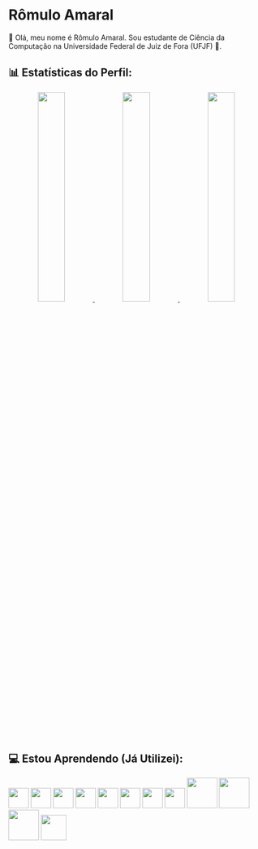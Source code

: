 # Rômulo Amaral
👋 Olá, meu nome é Rômulo Amaral. Sou estudante de Ciência da Computação na Universidade Federal de Juiz de Fora (UFJF) 🧠.  
## 📊 Estatísticas do Perfil:
<div align="center" >
<a href="https://github.com/RomuloAmaral32">
    
<img src="https://github-profile-summary-cards.vercel.app/api/cards/stats?username=RomuloAmaral32&theme=2077" width="32.5%">
<img src="https://github-profile-summary-cards.vercel.app/api/cards/repos-per-language?username=RomuloAmaral32&theme=2077" width="32.5%">
<img src="https://github-profile-summary-cards.vercel.app/api/cards/most-commit-language?username=RomuloAmaral32&theme=2077" width="32.5%">
    
</a>
</div>

## 💻 Estou Aprendendo (Já Utilizei):
<img loading="lazy" src="https://cdn.jsdelivr.net/gh/devicons/devicon@latest/icons/cplusplus/cplusplus-original.svg" width="40" height="40"/> <img loading="lazy" src="https://cdn.jsdelivr.net/gh/devicons/devicon@latest/icons/html5/html5-original.svg" width="40" height="40"/> <img loading="lazy" src="https://cdn.jsdelivr.net/gh/devicons/devicon@latest/icons/css3/css3-original.svg" width="40" height="40"/> <img loading="lazy" src="https://cdn.jsdelivr.net/gh/devicons/devicon@latest/icons/javascript/javascript-original.svg" width="40" height="40"/> <img loading="lazy" src="https://cdn.jsdelivr.net/gh/devicons/devicon@latest/icons/python/python-original.svg" width="40" height="40"/> <img loading="lazy" src="https://cdn.jsdelivr.net/gh/devicons/devicon@latest/icons/php/php-original.svg" width="40" height="40"/> <img loading="lazy" src="https://cdn.jsdelivr.net/gh/devicons/devicon@latest/icons/sass/sass-original.svg" width="40" height="40"/> <img loading="lazy" src="https://cdn.jsdelivr.net/gh/devicons/devicon@latest/icons/figma/figma-original.svg" width="40" height="40"/>  <img loading="lazy" src="https://cdn.jsdelivr.net/gh/devicons/devicon@latest/icons/mysql/mysql-original-wordmark.svg" width="60" height="60"/> <img loading="lazy" src="https://cdn.jsdelivr.net/gh/devicons/devicon@latest/icons/java/java-original-wordmark.svg" width="60" height="60"/> <img loading="lazy" src="https://cdn.jsdelivr.net/gh/devicons/devicon@latest/icons/git/git-plain-wordmark.svg" width="60" height="60"/>
            <img src="https://cdn.jsdelivr.net/gh/devicons/devicon@latest/icons/react/react-original.svg" width="50" height="50" />
          

 


            
          

